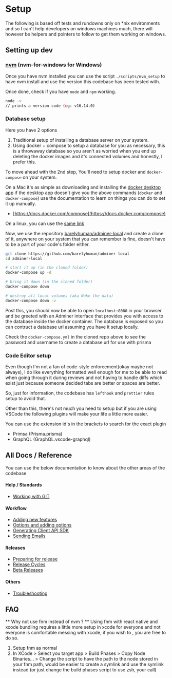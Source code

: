 # Setup

The following is based off tests and rundowns only on \*nix environments and so I can't help
developers on windows machines much, there will however be helpers and pointers to follow to get them working on windows.

## Setting up dev

### [nvm](https://github.com/nvm-sh/nvm#installing-and-updating) (nvm-for-windows for Windows)

Once you have nvm installed you can use the script `./scripts/nvm_setup` to have nvm install and use the version this codebase has been tested with.

Once done, check if you have `node` and `npm` working.

```sh
node -v
// prints a version code (eg: v16.14.0)
```

### Database setup

Here you have 2 options

1. Traditional setup of installing a database server on your system.
2. Using docker + compose to setup a database for you as necessary, this is a throwaway database so you aren't as worried when you end up deleting the docker images and it's connected volumes and honestly, I prefer this.

To move ahead with the 2nd step, You'll need to setup docker and `docker-compose` on your system.

On a Mac it's as simple as downloading and installing the [docker desktop app](https://www.docker.com/products/docker-desktop) if the desktop app doesn't give you the above commands (`docker` and `docker-compose`) use the documentation to learn on things you can do to set it up manually.

- [https://docs.docker.com/compose](https://docs.docker.com/compose)

On a linux, you can use the [same link](https://docs.docker.com/compose)

Now, we use the repository [barelyhuman/adminer-local](https://github.com/barelyhuman/adminer-local) and create a clone of it, anywhere on your system that you can remember is fine, doesn't have to be a part of your code's folder either.

```sh
git clone https://github.com/barelyhuman/adminer-local
cd adminer-local

# start it up (in the cloned folder)
docker-compose up -d

# bring it down (in the cloned folder)
docker-compose down

# destroy all local volumes (aka Nuke the data)
docker-compose down -v
```

Post this, you should now be able to open `localhost:8080` in your browser and be greeted with an Adminer interface that provides you with access to the database inside the docker container. The database is exposed so you can contruct a database url assuming you have it setup locally.

Check the `docker-compose.yml` in the cloned repo above to see the password and username to create a database url for use with prisma

### Code Editor setup

Even though I'm not a fan of code-style enforcement(okay maybe not always), I do like everything formatted well enough for me to be able to read when going through it during reviews and not having to handle diffs which exist just because someone decided tabs are better or spaces are better.

So, just for information, the codebase has `lefthook` and `prettier` rules setup to avoid that.

Other than this, there's not much you need to setup but if you are using VSCode the following plugins will make your life a little more easier.

You can use the extension id's in the brackets to search for the exact plugin

- Primsa (Prisma.prisma)
- GraphQL (GraphQL.vscode-graphql)

## All Docs / Reference

You can use the below documentation to know about the other areas of the codebase

#### Help / Standards

- [Working with GIT](/docs/working-with-git.md)

#### Workflow

- [Adding new features](/docs/adding-new-features.md)
- [Options and adding options](/docs/options-and-adding-options.md)
- [Generating Client API SDK](/docs/generating-client-api-sdk.md)
- [Sending Emails](/docs/sending-a-mail.md)

#### Releases

- [Preparing for release](/docs/preparing-for-release.md)
- [Release Cycles](/docs/release-cycles.md)
- [Beta Releases](/docs/beta-releases.md)

#### Others

- [Troubleshooting](/docs/troubleshooting.md)

## FAQ

** Why not use fnm instead of nvm ? **
Using fnm with react native and xcode bundling requires a little more setup in xcode
for everyone and not everyone is comfortable messing with xcode, if you wish to , you are free to do so.

1. Setup fnm as normal
2. In XCode > Select you target app > Build Phases > Copy Node Binaries... > Change the script to have the path to the node stored in your fnm path, would be easier to create a symlink and use the symlink instead (or just change the build phases script to use zsh, your call)
